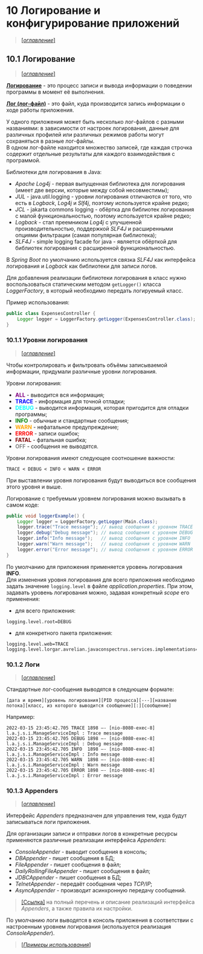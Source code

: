 # 10 Логирование и конфигурирование приложений

> [[_оглавление_]](../README.md/#10-логирование-и-конфигурирование-приложений)

## 10.1 Логирование

> [[_оглавление_]](../README.md/#101-логирование)

[**Логирование**](/conspect/definitions.md/#л) - это процесс записи и вывода информации о поведении программы в момент
её выполнения.

[**Лог (лог-файл)**](/conspect/definitions.md/#л) - это файл, куда производится запись информации о ходе работы
приложения.

У одного приложения может быть несколько лог-файлов с разными названиями: в зависимости от настроек логирования, данные
для различных профилей или различных режимов работы могут сохраняться в разные лог-файлы.  
В одном лог-файле находится множество записей, где каждая строчка содержит отдельные результаты для каждого
взаимодействия с программой.

Библиотеки для логирования в Java:

* _Apache Log4j_ - первая выпущенная библиотека для логирования (имеет две версии, которые между собой несовместимы);
* _JUL_ - java.util.logging - уровни логирования отличаются от того, что есть в _Logback_, _Log4j_ и _Slf4j_, поэтому
  используется крайне редко;
* _JCL_ - jakarta commons logging - обёртка для библиотек логирования с малой функциональностью, поэтому используется
  крайне редко;
* _Logback_ - стал преемником _Log4j_ с улучшенной производительностью, поддержкой _SLF4J_ и расширенными опциями
  фильтрации (самая популярная библиотека);
* _SLF4J_ - simple logging facade for java - является обёрткой для библиотек логирования с расширенной
  функциональностью.

В _Spring Boot_ по умолчанию используется связка _SLF4J_ как интерфейса логирования и _Logback_ как библиотеки для
записи логов.

Для добавления реализации библиотеки логирования в класс нужно воспользоваться статическим методом `getLogger()` класса
_LoggerFactory_, в который необходимо передать логируемый класс.

Пример использования:

```java
public class ExpensesController {
    Logger logger = LoggerFactory.getLogger(ExpensesController.class);
}
```

### 10.1.1 Уровни логирования

> [[_оглавление_]](../README.md/#101-логирование)

Чтобы контролировать и фильтровать объёмы записываемой информации, придумали различные уровни логирования.

Уровни логирования:

- <font color="Purple">**ALL**</font> - выводится вся информация;
- <font color="Blue">**TRACE**</font> - информация для точной отладки;
- <font color="Aqua">**DEBUG**</font> - выводится информация, которая пригодится для отладки программы;
- <font color="Green">**INFO**</font> - обычные и стандартные сообщения;
- <font color="Orange">**WARN**</font> - нефатальное предупреждение;
- <font color="Red">**ERROR**</font> - записи ошибок;
- <font color="Maroon">**FATAL**</font> - фатальная ошибка;
- <font color="Gray">**OFF**</font> - сообщения не выводятся.

Уровни логирования имеют следующее соотношение важности:

```text
TRACE < DEBUG < INFO < WARN < ERROR
```

При выставлении уровня логирования будут выводиться все сообщения этого уровня и выше.

Логирование с требуемым уровнем логирования можно вызывать в самом коде:

```java
public void loggerExample() {
    Logger logger = LoggerFactory.getLogger(Main.class);
    logger.trace("Trace message"); // вывод сообщения с уровнем TRACE
    logger.debug("Debug message"); // вывод сообщения с уровнем DEBUG
    logger.info("Info message");   // вывод сообщения с уровнем INFO
    logger.warn("Warn message");   // вывод сообщения с уровнем WARN
    logger.error("Error message"); // вывод сообщения с уровнем ERROR
}
```

По умолчанию для приложения применяется уровень логирования **INFO**.  
Для изменения уровня логирования для всего приложения необходимо задать значение `logging.level` в файле
_application.properties_. При этом, задавать уровень логирования можно, задавая конкретный _scope_ его применения:

- для всего приложения:

```properties
logging.level.root=DEBUG
```

- для конкретного пакета приложения:

```properties
logging.level.web=TRACE
logging.level.lorgar.avrelian.javaconspectrus.services.implementations=INFO
```

### 10.1.2 Логи

> [[_оглавление_]](../README.md/#101-логирование)

Стандартные лог-сообщения выводятся в следующем формате:

```text
[дата и время][уровень логирования][PID процесса][---][название потока][класс, из которого выводится сообщение][:][сообщение]
```

Например:

```text
2022-03-15 23:45:42.705 TRACE 1898 —- [nio-8080-exec-8] l.a.j.s.i.ManageServiceImpl : Trace message 
2022-03-15 23:45:42.705 DEBUG 1898 —- [nio-8080-exec-8] l.a.j.s.i.ManageServiceImpl : Debug message 
2022-03-15 23:45:42.705 INFO  1898 —- [nio-8080-exec-8] l.a.j.s.i.ManageServiceImpl : Info message 
2022-03-15 23:45:42.705 WARN  1898 —- [nio-8080-exec-8] l.a.j.s.i.ManageServiceImpl : Warn message 
2022-03-15 23:45:42.705 ERROR 1898 —- [nio-8080-exec-8] l.a.j.s.i.ManageServiceImpl : Error message
```

### 10.1.3 Appenders

> [[_оглавление_]](../README.md/#101-логирование)

Интерфейс _Appenders_ предназначен для управления тем, куда будут записываться логи приложения.

Для организации записи и отправки логов в конкретные ресурсы применяются различные реализации интерфейса _Appenders_:

- _ConsoleAppender_ - выводит сообщения в консоль;
- _DBAppender_ - пишет сообщения в БД;
- _FileAppender_ - пишет сообщения в файл;
- _DailyRollingFileAppender_ - пишет сообщения в файл;
- _JDBCAppender_ - пишет сообщения в БД;
- _TelnetAppender_ - передаёт сообщения через _TCP/IP_;
- _AsyncAppender_ - производит асинхронную передачу сообщений.

> [[Ссылка]](https://logging.apache.org/log4j/2.x/manual/appenders.html) на полный перечень и описание реализаций
> интерфейса _Appenders_, а также правила их настройки.

По умолчанию логи выводятся в консоль приложения в соответствии с настроенным уровнем логирования (используется реализация _ConsoleAppender_).

> [[_Примеры использования_]](/conspect/example_10.md/#пример-1)
